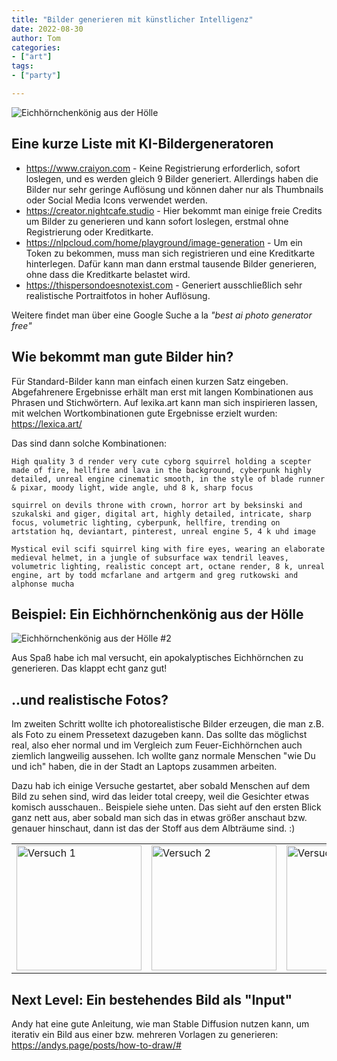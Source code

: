 ```yaml
---
title: "Bilder generieren mit künstlicher Intelligenz"
date: 2022-08-30
author: Tom
categories:
- ["art"]
tags:
- ["party"]

---
```


![Eichhörnchenkönig aus der Hölle](/images/image-generation-squirrel-4.png)

## Eine kurze Liste mit KI-Bildergeneratoren
* https://www.craiyon.com - Keine Registrierung erforderlich, sofort loslegen, und es werden gleich 9 Bilder generiert. Allerdings haben die Bilder nur sehr geringe Auflösung und können daher nur als Thumbnails oder Social Media Icons verwendet werden.
* https://creator.nightcafe.studio - Hier bekommt man einige freie Credits um Bilder zu generieren und kann sofort loslegen, erstmal ohne Registrierung oder Kreditkarte.
* https://nlpcloud.com/home/playground/image-generation - Um ein Token zu bekommen, muss man sich registrieren und eine Kreditkarte hinterlegen. Dafür kann man dann erstmal tausende Bilder generieren, ohne dass die Kreditkarte belastet wird.
* https://thispersondoesnotexist.com - Generiert ausschließlich sehr realistische Portraitfotos in hoher Auflösung.

Weitere findet man über eine Google Suche a la *"best ai photo generator free"*



## Wie bekommt man gute Bilder hin?
Für Standard-Bilder kann man einfach einen kurzen Satz eingeben. Abgefahrenere Ergebnisse erhält man erst mit langen Kombinationen aus Phrasen und Stichwörtern.
Auf lexika.art kann man sich inspirieren lassen, mit welchen Wortkombinationen gute Ergebnisse erzielt wurden: https://lexica.art/

Das sind dann solche Kombinationen:
```
High quality 3 d render very cute cyborg squirrel holding a scepter made of fire, hellfire and lava in the background, cyberpunk highly detailed, unreal engine cinematic smooth, in the style of blade runner & pixar, moody light, wide angle, uhd 8 k, sharp focus

squirrel on devils throne with crown, horror art by beksinski and szukalski and giger, digital art, highly detailed, intricate, sharp focus, volumetric lighting, cyberpunk, hellfire, trending on artstation hq, deviantart, pinterest, unreal engine 5, 4 k uhd image

Mystical evil scifi squirrel king with fire eyes, wearing an elaborate medieval helmet, in a jungle of subsurface wax tendril leaves, volumetric lighting, realistic concept art, octane render, 8 k, unreal engine, art by todd mcfarlane and artgerm and greg rutkowski and alphonse mucha
```

## Beispiel: Ein Eichhörnchenkönig aus der Hölle

![Eichhörnchenkönig aus der Hölle #2](/images/image-generation-squirrel-2.png)

Aus Spaß habe ich mal versucht, ein apokalyptisches Eichhörnchen zu generieren. Das klappt echt ganz gut!

## ..und realistische Fotos?

Im zweiten Schritt wollte ich photorealistische Bilder erzeugen, die man z.B. als Foto zu einem Pressetext dazugeben kann. Das sollte das möglichst real, also eher normal und im Vergleich zum Feuer-Eichhörnchen auch ziemlich langweilig aussehen. Ich wollte ganz normale Menschen "wie Du und ich" haben, die in der Stadt an Laptops zusammen arbeiten.

Dazu hab ich einige Versuche gestartet, aber sobald Menschen auf dem Bild zu sehen sind, wird das leider total creepy, weil die Gesichter etwas komisch ausschauen.. Beispiele siehe unten. Das sieht auf den ersten Blick ganz nett aus, aber sobald man sich das in etwas größer anschaut bzw. genauer hinschaut, dann ist das der Stoff aus dem Albträume sind. :)

|   |   |   |
|---|---|---|
| <img src="/images/citizens-with-laptops1.png" alt="Versuch 1" width="200"/> | <img src="/images/citizens-with-laptops2.png" alt="Versuch 2" width="200"/> | <img src="/images/citizens-with-laptops3.png" alt="Versuch 3" width="200"/> |


## Next Level: Ein bestehendes Bild als "Input"

Andy hat eine gute Anleitung, wie man Stable Diffusion nutzen kann, um iterativ ein Bild aus einer bzw. mehreren Vorlagen zu generieren: https://andys.page/posts/how-to-draw/#

